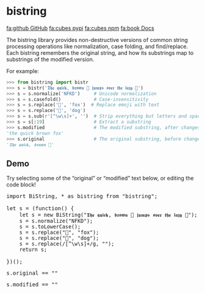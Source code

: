 # bistring

<div class="infobar">

[<fa:github> GitHub](https://github.com/microsoft/bistring)
[<fa:cubes> pypi](https://pypi.org/project/bistring/)
[<fa:cubes> npm](https://www.npmjs.com/package/bistring)
[<fa:book> Docs](https://bistring.readthedocs.io/en/latest/)

</div>


The bistring library provides non-destructive versions of common string processing operations like normalization, case folding, and find/replace.
Each bistring remembers the original string, and how its substrings map to substrings of the modified version.

For example:

```python
>>> from bistring import bistr
>>> s = bistr('𝕿𝖍𝖊 𝖖𝖚𝖎𝖈𝖐, 𝖇𝖗𝖔𝖜𝖓 🦊 𝖏𝖚𝖒𝖕𝖘 𝖔𝖛𝖊𝖗 𝖙𝖍𝖊 𝖑𝖆𝖟𝖞 🐶')
>>> s = s.normalize('NFKD')     # Unicode normalization
>>> s = s.casefold()            # Case-insensitivity
>>> s = s.replace('🦊', 'fox')  # Replace emoji with text
>>> s = s.replace('🐶', 'dog')
>>> s = s.sub(r'[^\w\s]+', '')  # Strip everything but letters and spaces
>>> s = s[:19]                  # Extract a substring
>>> s.modified                  # The modified substring, after changes
'the quick brown fox'
>>> s.original                  # The original substring, before changes
'𝕿𝖍𝖊 𝖖𝖚𝖎𝖈𝖐, 𝖇𝖗𝖔𝖜𝖓 🦊'
```


## Demo

<style>
#wrapper {
    color: var(--icons);
}
#code {
    width: 100%;
    margin-left: 32px;
    max-width: 736px;
    color: var(--sidebar-fg);
    background: var(--sidebar-bg);
    border: 1px solid var(--sidebar-non-existant);
}
.label {
    font-family: monospace;
    color: var(--icons);
    user-select: none;
    -moz-user-select: none;
    -ms-user-select: none;
    -webkit-user-select: none;
}
.selectable {
    white-space: pre;
}
.selectable::selection {
    color: var(--bg);
    background: var(--fg);
}
</style>
<p>
Try selecting some of the &ldquo;original&rdquo; or &ldquo;modified&rdquo; text below, or editing the code block!
</p>
<pre id="wrapper">
import BiString, * as bistring from "bistring";&#10;
let s = (function() {
<textarea id="code" rows="8" spellcheck="false">
let s = new BiString("𝕿𝖍𝖊 𝖖𝖚𝖎𝖈𝖐, 𝖇𝖗𝖔𝖜𝖓 🦊 𝖏𝖚𝖒𝖕𝖘 𝖔𝖛𝖊𝖗 𝖙𝖍𝖊 𝖑𝖆𝖟𝖞 🐶");
s = s.normalize("NFKD");
s = s.toLowerCase();
s = s.replace("🦊", "fox");
s = s.replace("🐶", "dog");
s = s.replace(/[^\w\s]+/g, "");
return s;</textarea>
})();</pre>
<p>
<span class="label">s.original == "</span><span class="selectable" id="original"></span><span class="label">"</span>
</p>
<p>
<span class="label">s.modified == "</span><span class="selectable" id="modified"></span><span class="label">"</span>
</p>
<script src="bistring.browser.js"></script>
